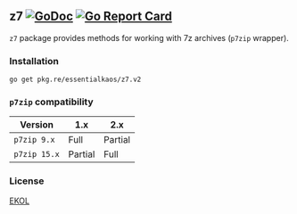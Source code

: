 ## z7 [![GoDoc](https://godoc.org/pkg.re/essentialkaos/z7.v2?status.svg)](https://godoc.org/pkg.re/essentialkaos/z7.v2) [![Go Report Card](https://goreportcard.com/badge/essentialkaos/z7)](https://goreportcard.com/report/essentialkaos/z7)

`z7` package provides methods for working with 7z archives (`p7zip` wrapper).

### Installation

````
go get pkg.re/essentialkaos/z7.v2
````

### `p7zip` compatibility

|      Version |      1.x |     2.x |
|--------------|----------|---------|
|  `p7zip 9.x` |    Full  | Partial |
| `p7zip 15.x` |  Partial |    Full |

### License

[EKOL](https://essentialkaos.com/ekol)
